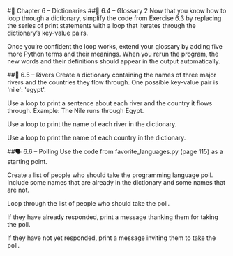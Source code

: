 #📘 Chapter 6 – Dictionaries
##🔁 6.4 – Glossary 2
Now that you know how to loop through a dictionary, simplify the code from Exercise 6.3 by replacing the series of print statements with a loop that iterates through the dictionary’s key-value pairs.

Once you’re confident the loop works, extend your glossary by adding five more Python terms and their meanings. When you rerun the program, the new words and their definitions should appear in the output automatically.

##🌊 6.5 – Rivers
Create a dictionary containing the names of three major rivers and the countries they flow through. One possible key-value pair is 'nile': 'egypt'.

Use a loop to print a sentence about each river and the country it flows through.
Example:
The Nile runs through Egypt.

Use a loop to print the name of each river in the dictionary.

Use a loop to print the name of each country in the dictionary.

##🗣️ 6.6 – Polling
Use the code from favorite_languages.py (page 115) as a starting point.

Create a list of people who should take the programming language poll. Include some names that are already in the dictionary and some names that are not.

Loop through the list of people who should take the poll.

If they have already responded, print a message thanking them for taking the poll.

If they have not yet responded, print a message inviting them to take the poll.
